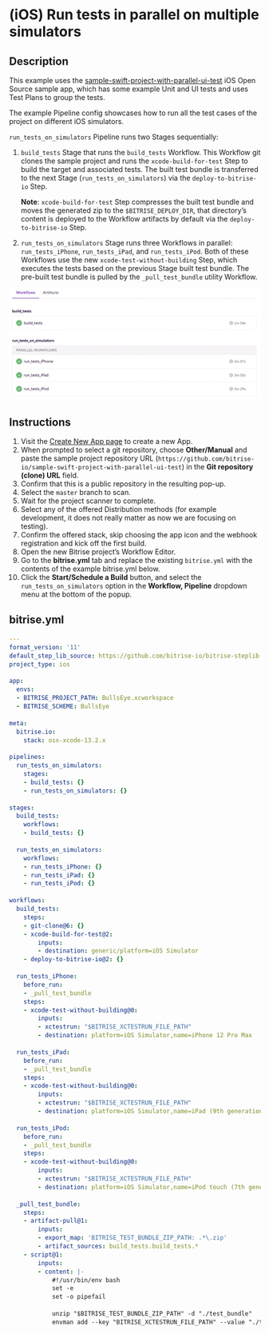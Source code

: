 # (iOS) Run tests in parallel on multiple simulators

## Description

This example uses the [sample-swift-project-with-parallel-ui-test](https://github.com/bitrise-io/sample-swift-project-with-parallel-ui-test) iOS Open Source sample app, which has some example Unit and UI tests and uses Test Plans to group the tests.

The example Pipeline config showcases how to run all the test cases of the project on different iOS simulators.

`run_tests_on_simulators` Pipeline runs two Stages sequentially:
1. `build_tests` Stage that runs the `build_tests` Workflow. This Workflow git clones the sample project and runs the `xcode-build-for-test` Step to build the target and associated tests. The built test bundle is transferred to the next Stage (`run_tests_on_simulators`) via the `deploy-to-bitrise-io` Step.

    **Note**: `xcode-build-for-test` Step compresses the built test bundle and moves the generated zip to the `$BITRISE_DEPLOY_DIR`, that directory’s content is deployed to the Workflow artifacts by default via the `deploy-to-bitrise-io` Step.

1. `run_tests_on_simulators` Stage runs three Workflows in parallel: `run_tests_iPhone`, `run_tests_iPad`, and `run_tests_iPod`. Both of these Workflows use the new `xcode-test-without-building` Step, which executes the tests based on the previous Stage built test bundle. The pre-built test bundle is pulled by the `_pull_test_bundle` utility Workflow.

![A screenshot of the example Pipeline in Bitrise's web UI](./ios-run-tests-in-parallel-on-multiple-simulators.png)

## Instructions

1. Visit the [Create New App page](https://app.bitrise.io/apps/add) to create a new App.
1. When prompted to select a git repository, choose **Other/Manual** and paste the sample project repository URL (`https://github.com/bitrise-io/sample-swift-project-with-parallel-ui-test`) in the **Git repository (clone) URL** field.
1. Confirm that this is a public repository in the resulting pop-up.
1. Select the `master` branch to scan.
1. Wait for the project scanner to complete.
1. Select any of the offered Distribution methods (for example development, it does not really matter as now we are focusing on testing).
1. Confirm the offered stack, skip choosing the app icon and the webhook registration and kick off the first build.
1. Open the new Bitrise project’s Workflow Editor.
1. Go to the **bitrise.yml** tab and replace the existing `bitrise.yml` with the contents of the example bitrise.yml below.
1. Click the **Start/Schedule a Build** button, and select the `run_tests_on_simulators` option in the **Workflow, Pipeline** dropdown menu at the bottom of the popup.


## bitrise.yml

```yaml
---
format_version: '11'
default_step_lib_source: https://github.com/bitrise-io/bitrise-steplib.git
project_type: ios

app:
  envs:
  - BITRISE_PROJECT_PATH: BullsEye.xcworkspace
  - BITRISE_SCHEME: BullsEye

meta:
  bitrise.io:
    stack: osx-xcode-13.2.x

pipelines:
  run_tests_on_simulators:
    stages:
    - build_tests: {}
    - run_tests_on_simulators: {}

stages:
  build_tests:
    workflows:
    - build_tests: {}

  run_tests_on_simulators:
    workflows:
    - run_tests_iPhone: {}
    - run_tests_iPad: {}
    - run_tests_iPod: {}

workflows:
  build_tests:
    steps:
    - git-clone@6: {}
    - xcode-build-for-test@2:
        inputs:
        - destination: generic/platform=iOS Simulator
    - deploy-to-bitrise-io@2: {}

  run_tests_iPhone:
    before_run:
    - _pull_test_bundle
    steps:
    - xcode-test-without-building@0:
        inputs:
        - xctestrun: "$BITRISE_XCTESTRUN_FILE_PATH"
        - destination: platform=iOS Simulator,name=iPhone 12 Pro Max

  run_tests_iPad:
    before_run:
    - _pull_test_bundle
    steps:
    - xcode-test-without-building@0:
        inputs:
        - xctestrun: "$BITRISE_XCTESTRUN_FILE_PATH"
        - destination: platform=iOS Simulator,name=iPad (9th generation)

  run_tests_iPod:
    before_run:
    - _pull_test_bundle
    steps:
    - xcode-test-without-building@0:
        inputs:
        - xctestrun: "$BITRISE_XCTESTRUN_FILE_PATH"
        - destination: platform=iOS Simulator,name=iPod touch (7th generation)

  _pull_test_bundle:
    steps:
    - artifact-pull@1:
        inputs:
        - export_map: 'BITRISE_TEST_BUNDLE_ZIP_PATH: .*\.zip'
        - artifact_sources: build_tests.build_tests.*
    - script@1:
        inputs:
        - content: |-
            #!/usr/bin/env bash
            set -e
            set -o pipefail

            unzip "$BITRISE_TEST_BUNDLE_ZIP_PATH" -d "./test_bundle"
            envman add --key "BITRISE_XCTESTRUN_FILE_PATH" --value "./test_bundle/BullsEye_FullTests_iphonesimulator15.2-arm64-x86_64.xctestrun"
```
